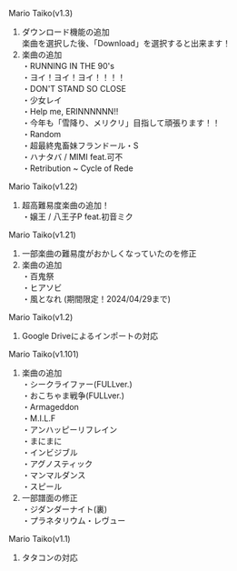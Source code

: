 Mario Taiko(v1.3)  
1. ダウンロード機能の追加  
楽曲を選択した後、「Download」を選択すると出来ます！  
2. 楽曲の追加  
・RUNNING IN THE 90's  
・ヨイ！ヨイ！ヨイ！！！！  
・DON'T STAND SO CLOSE  
・少女レイ  
・Help me, ERINNNNNN!!  
・今年も「雪降り、メリクリ」目指して頑張ります！！  
・Random  
・超最終鬼畜妹フランドール・S  
・ハナタバ / MIMI feat.可不  
・Retribution ~ Cycle of Rede  

Mario Taiko(v1.22)  
1. 超高難易度楽曲の追加！  
・嬢王 / 八王子P feat.初音ミク  

Mario Taiko(v1.21)  
1. 一部楽曲の難易度がおかしくなっていたのを修正  
2. 楽曲の追加  
・百鬼祭  
・ヒアソビ  
・風となれ (期間限定！2024/04/29まで)  

Mario Taiko(v1.2)  
1. Google Driveによるインポートの対応  

Mario Taiko(v1.101)  
1. 楽曲の追加  
・シークライファー(FULLver.)  
・おこちゃま戦争(FULLver.)  
・Armageddon  
・M.I.L.F  
・アンハッピーリフレイン  
・まにまに  
・インビジブル  
・アグノスティック  
・マンマルダンス  
・スピール  
2. 一部譜面の修正  
・ジダンダーナイト(裏)  
・プラネタリウム・レヴュー  

Mario Taiko(v1.1)  
1. タタコンの対応  
